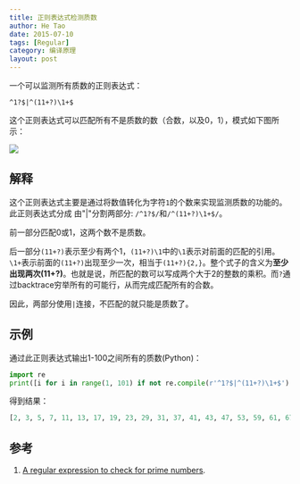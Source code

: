 ```yaml
---
title: 正则表达式检测质数
author: He Tao
date: 2015-07-10
tags: [Regular]
category: 编译原理
layout: post
---
```


一个可以监测所有质数的正则表达式：

    ^1?$|^(11+?)\1+$

<!--more-->

这个正则表达式可以匹配所有不是质数的数（合数，以及0，1），模式如下图所示：

![]({{site.url}}/resource/regular_match_primes/pic1.png)

解释
----

这个正则表达式主要是通过将数值转化为字符`1`的个数来实现监测质数的功能的。此正则表达式分成
由"|"分割两部分: `/^1?$/`和`/^(11+?)\1+$/`。

前一部分匹配0或1，这两个数不是质数。

后一部分`(11+?)`表示至少有两个1，`(11+?)\1`中的`\1`表示对前面的匹配的引用。`\1+`表示前面的`(11+?)`出现至少一次，相当于`(11+?){2,}`。整个式子的含义为**至少出现两次(11+?)**。也就是说，所匹配的数可以写成两个大于2的整数的乘积。而`?`通过backtrace穷举所有的可能行，从而完成匹配所有的合数。

因此，两部分使用`|`连接，不匹配的就只能是质数了。

示例
----

通过此正则表达式输出1-100之间所有的质数(Python)：

~~~python
import re
print([i for i in range(1, 101) if not re.compile(r'^1?$|^(11+?)\1+$').match('1'*i)])
~~~

得到结果：

~~~python
[2, 3, 5, 7, 11, 13, 17, 19, 23, 29, 31, 37, 41, 43, 47, 53, 59, 61, 67, 71, 73, 79, 83, 89, 97]
~~~

参考
----

1. [A regular expression to check for prime numbers](http://www.noulakaz.net/2007/03/18/a-regular-expression-to-check-for-prime-numbers/).

